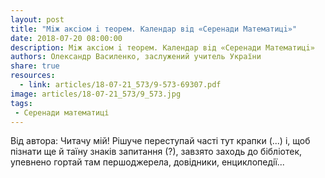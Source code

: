 ```yaml
---
layout: post
title: "Мiж аксiом i теорем. Календар вiд «Серенади Математицi»"
date: 2018-07-20 08:00:00
description: Мiж аксiом i теорем. Календар вiд «Серенади Математицi»
authors: Олександр Василенко, заслужений учитель України
share: true
resources:
  - link: articles/18-07-21_573/9-573-69307.pdf
image: articles/18-07-21_573/9_573.jpg
tags:
 - Серенади математиці
---
```


Вiд автора: Читачу мiй! Рiшуче переступай частi тут крапки (...) i, щоб пiзнати ще й таїну знакiв запитання (?), завзято заходь до бiблiотек, упевнено гортай там першоджерела, довiдники, енциклопедiї...
